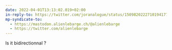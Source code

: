 ```yaml
---
date: 2022-04-01T13:13:02.019+02:00
in-reply-to: https://twitter.com/joranalogue/status/1509820222710194177
mp-syndicate-to:
  - https://mastodon.alienlebarge.ch/@alienlebarge
  - https://twitter.com/alienlebarge
---
```

Is it bidirectionnal ?
